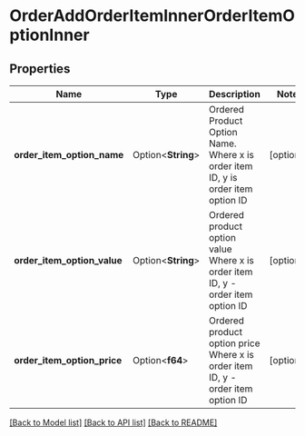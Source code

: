 # OrderAddOrderItemInnerOrderItemOptionInner

## Properties

Name | Type | Description | Notes
------------ | ------------- | ------------- | -------------
**order_item_option_name** | Option<**String**> | Ordered Product Option Name. Where x is order item ID, y is order item option ID | [optional]
**order_item_option_value** | Option<**String**> | Ordered product option value Where x is order item ID, y - order item option ID | [optional]
**order_item_option_price** | Option<**f64**> | Ordered product option price Where x is order item ID, y - order item option ID | [optional]

[[Back to Model list]](../README.md#documentation-for-models) [[Back to API list]](../README.md#documentation-for-api-endpoints) [[Back to README]](../README.md)


